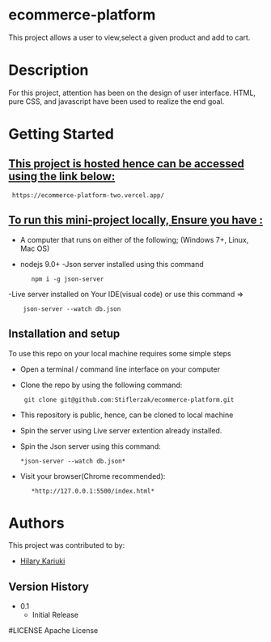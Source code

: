 # ecommerce-platform
This project allows a user to view,select a given product and add to cart.

# Description
For this project, attention has been on the design of user interface. HTML, pure CSS, and javascript have been used to realize the end goal.

# Getting Started
<h2><u>This project is hosted hence can be accessed using the link below:</u></h2>
    
     https://ecommerce-platform-two.vercel.app/
    
  <a></a>
  

  <h2><u>To run this mini-project locally, Ensure you have :</u></h2>

- A computer that runs on either of the following; (Windows 7+, Linux, Mac OS)
- nodejs 9.0+
-Json server installed using this command
        
         npm i -g json-server
-Live server installed on Your IDE(visual code)
or use this command => 

        json-server --watch db.json 

 


## Installation and setup

To use this repo on your local machine requires some simple steps



- Open a terminal / command line interface on your computer

- Clone the repo by using the following command:

       git clone git@github.com:Stiflerzak/ecommerce-platform.git
- This repository is public, hence, can be cloned to local machine
- Spin the server using Live server extention already installed.
- Spin the Json server using this command:

      *json-server --watch db.json*
- Visit your browser(Chrome recommended):

         *http://127.0.0.1:5500/index.html*



# Authors
This project was contributed to by:
- [Hilary Kariuki](https://github.com/Stiflerzak/)

## Version History

* 0.1
    * Initial Release

#LICENSE
 Apache License




